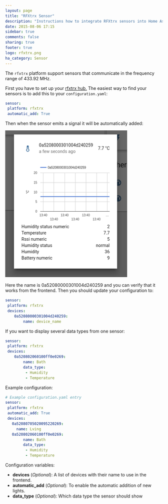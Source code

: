 ```yaml
---
layout: page
title: "RFXtrx Sensor"
description: "Instructions how to integrate RFXtrx sensors into Home Assistant."
date: 2015-08-06 17:15
sidebar: true
comments: false
sharing: true
footer: true
logo: rfxtrx.png
ha_category: Sensor
---
```


The `rfxtrx` platform support sensors that communicate in the frequency range of 433.92 MHz.

First you have to set up your [rfxtrx hub.](/components/rfxtrx/)
The easiest way to find your sensors is to add this to your `configuration.yaml`:

```yaml
sensor:
 platform: rfxtrx
 automatic_add: True
```

Then when the sensor emits a signal it will be automatically added:

<p class='img'>
<img src='/images/components/rfxtrx/sensor.png' />
</p>

Here the name is 0a52080000301004d240259 and you can verify that it works from the frontend.
Then you should update your configuration to:

```yaml
sensor:
 platform: rfxtrx
 devices:
    0a52080000301004d240259:
        name: device_name
```

If you want to display several data types from one sensor:

```yaml
sensor:
 platform: rfxtrx
 devices:
    0a520802060100ff0e0269:
        name: Bath
        data_type:
         - Humidity
         - Temperature
```



Example configuration:

```yaml
# Example configuration.yaml entry
sensor:
 platform: rfxtrx
 automatic_add: True
 devices:
   0a52080705020095220269:
     name: Lving
   0a520802060100ff0e0269:
        name: Bath
        data_type:
         - Humidity
         - Temperature
```

Configuration variables:

- **devices**  (*Optional*): A list of devices with their name to use in the frontend.
- **automatic_add** (*Optional*): To enable the automatic addition of new lights.
- **data_type**  (*Optional*): Which data type the sensor should show
